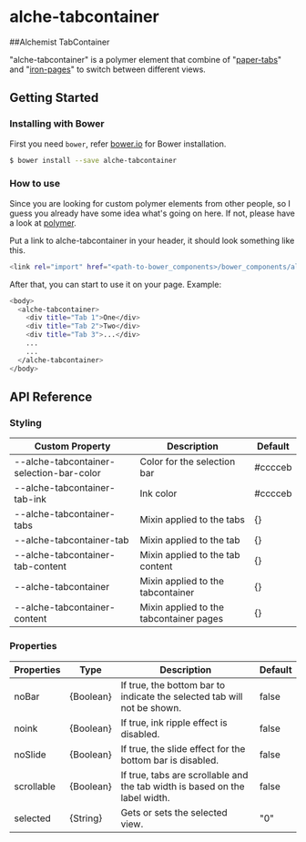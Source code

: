 # alche-tabcontainer

##Alchemist TabContainer

"alche-tabcontainer" is a polymer element that combine of "[paper-tabs](https://elements.polymer-project.org/elements/paper-tabs)" 
and "[iron-pages](https://elements.polymer-project.org/elements/iron-pages)" to switch between different views.

## Getting Started

### Installing with Bower

First you need `bower`, refer [bower.io](http://bower.io/) for Bower installation.

```sh
$ bower install --save alche-tabcontainer
```

### How to use

Since you are looking for custom polymer elements from other people, so I guess you already have some idea 
what's going on here. If not, please have a look at [polymer](https://www.polymer-project.org).

Put a link to alche-tabcontainer in your header, it should look something like this.

```sh
<link rel="import" href="<path-to-bower_components>/bower_components/alche-tabcontainer/alche-tabcontainer.html">
```

After that, you can start to use it on your page. Example:

```sh
<body>
  <alche-tabcontainer>
    <div title="Tab 1">One</div>
    <div title="Tab 2">Two</div>
    <div title="Tab 3">...</div>
    ...
    ...
  </alche-tabcontainer>
</body>
```

## API Reference

### Styling

| Custom Property | Description | Default |
|-----|-----|-----|
| --alche-tabcontainer-selection-bar-color | Color for the selection bar | #cccceb |
| --alche-tabcontainer-tab-ink | Ink color | #cccceb |
| --alche-tabcontainer-tabs | Mixin applied to the tabs | {} |
| --alche-tabcontainer-tab | Mixin applied to the tab | {} |
| --alche-tabcontainer-tab-content | Mixin applied to the tab content | {} |
| --alche-tabcontainer | Mixin applied to the tabcontainer | {} |
| --alche-tabcontainer-content | Mixin applied to the tabcontainer pages | {} |

### Properties

| Properties | Type | Description | Default |
|-----|-----|-----|-----|
| noBar | {Boolean} | If true, the bottom bar to indicate the selected tab will not be shown. | false |
| noink | {Boolean} | If true, ink ripple effect is disabled. | false |
| noSlide | {Boolean} | If true, the slide effect for the bottom bar is disabled. | false |
| scrollable | {Boolean} | If true, tabs are scrollable and the tab width is based on the label width. | false |
| selected | {String} | Gets or sets the selected view. | "0" |
